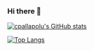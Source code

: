 ### Hi there 👋
<!-- ![Profile View Counter](https://komarev.com/ghpvc/?username=cpallapolu) -->

[![cpallapolu's GitHub stats](https://github-readme-stats.vercel.app/api?username=cpallapolu&count_private=true&theme=prussian&show_icons=true)](https://github.com/cpallapolu)

[![Top Langs](https://github-readme-stats.vercel.app/api/top-langs/?username=cpallapolu&theme=prussian&layout=compact&langs_count=10&count_private=true)](https://github.com/cpallapolu)
  
<!--
**cpallapolu/cpallapolu** is a ✨ _special_ ✨ repository because its `README.md` (this file) appears on your GitHub profile.

Here are some ideas to get you started:

- 🔭 I’m currently working on ...
- 🌱 I’m currently learning ...
- 👯 I’m looking to collaborate on ...
- 🤔 I’m looking for help with ...
- 💬 Ask me about ...
- 📫 How to reach me: ...
- 😄 Pronouns: ...
- ⚡ Fun fact: ...
-->
